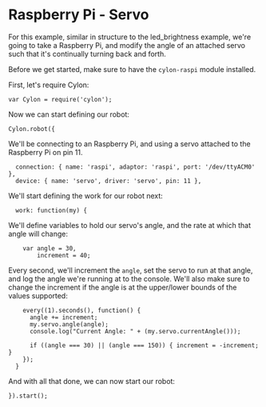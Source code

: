 # Raspberry Pi - Servo

For this example, similar in structure to the led_brightness example, we're
going to take a Raspberry Pi, and modify the angle of an attached servo such
that it's continually turning back and forth.

Before we get started, make sure to have the `cylon-raspi` module installed.

First, let's require Cylon:

    var Cylon = require('cylon');

Now we can start defining our robot:

    Cylon.robot({

We'll be connecting to an Raspberry Pi, and using a servo attached to the
Raspberry Pi on pin 11.


      connection: { name: 'raspi', adaptor: 'raspi', port: '/dev/ttyACM0' },
      device: { name: 'servo', driver: 'servo', pin: 11 },

We'll start defining the work for our robot next:

      work: function(my) {

We'll define variables to hold our servo's angle, and the rate at which that
angle will change:

        var angle = 30,
            increment = 40;

Every second, we'll increment the `angle`, set the servo to run at that angle,
and log the angle we're running at to the console. We'll also make sure to
change the increment if the angle is at the upper/lower bounds of the values
supported:

        every((1).seconds(), function() {
          angle += increment;
          my.servo.angle(angle);
          console.log("Current Angle: " + (my.servo.currentAngle()));

          if ((angle === 30) || (angle === 150)) { increment = -increment; }
        });
      }

And with all that done, we can now start our robot:

    }).start();
